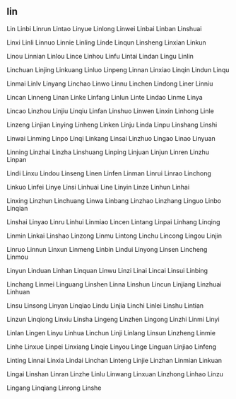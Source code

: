 lin
---

Lin Linbi Linrun Lintao Linyue Linlong Linwei Linbai Linban Linshuai

Linxi Linli Linnuo Linnie Linling Linde Linqun Linsheng Linxian Linkun

Linou Linnian Linlou Lince Linhou Linfu Lintai Lindan Lingu Linlin

Linchuan Linjing Linkuang Linluo Linpeng Linnan Linxiao Linqin Lindun Linqu

Linmai Linlv Linyang Linchao Linwo Linnu Linchen Lindong Liner Linniu

Lincan Linneng Linan Linke Linfang Linlun Linte Lindao Linme Linya

Lincao Linzhou Linjiu Linqiu Linfan Linshuo Linwen Linxin Linhong Linle

Linzeng Linjian Linying Linheng Linken Linju Linda Linpu Linshang Linshi

Linwai Linming Linpo Linqi Linkang Linsai Linzhuo Lingao Linao Linyuan

Linning Linzhai Linzha Linshuang Linping Linjuan Linjun Linren Linzhu Linpan

Lindi Linxu Lindou Linseng Linen Linfen Linman Linrui Linrao Linchong

Linkuo Linfei Linye Linsi Linhuai Line Linyin Linze Linhun Linhai

Linxing Linzhun Linchuang Linwa Linbang Linzhao Linzhang Linguo Linbo   Linqian

Linshai Linyao Linru Linhui Linmiao Lincen Lintang Linpai Linhang Linqing

Linmin Linkai Linshao Linzong Linmu Lintong Linchu Lincong Lingou Linjin

Linruo Linnun Linxun Linmeng Linbin Lindui Linyong Linsen Lincheng Linmou

Linyun Linduan Linhan Linquan Linwu Linzi Linai Lincai Linsui Linbing

Linchang Linmei Linguang Linshen Linna Linshun Lincun Linjiang Linzhuai Linhuan

Linsu Linsong Linyan Linqiao Lindu Linjia Linchi Linlei Linshu Lintian

Linzun Linqiong Linxiu Linsha Lingeng Linzhen Lingong Linzhi Linmi Linyi

Linlan Lingen Linyu Linhua Linchun Linji Linlang Linsun Linzheng Linmie

Linhe Linxue Linpei Linxiang Linqie Linyou Linge Linguan Linjiao Linfeng

Linting Linnai Linxia Lindai Linchan Linteng Linjie Linzhan Linmian Linkuan

Lingai Linshan Linran Linzhe Linlu Linwang Linxuan Linzhong Linhao Linzu

Lingang Linqiang Linrong Linshe 